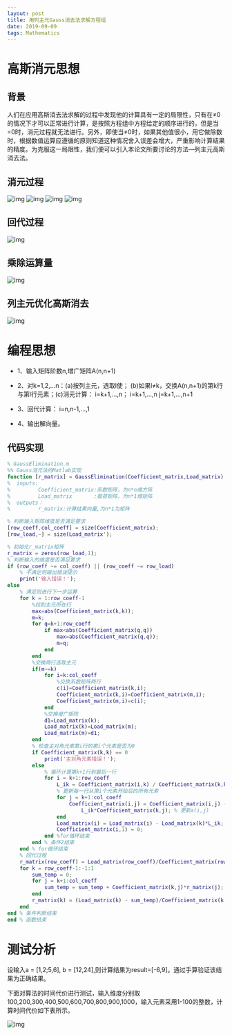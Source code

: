 ```yaml
---
layout: post
title: 用列主元Gauss消去法求解方程组
date: 2019-09-09
tags: Mathematics
---
```


# 高斯消元思想

## 背景
人们在应用高斯消去法求解的过程中发现他的计算具有一定的局限性，只有在≠0的情况下才可以正常进行计算，是按照方程组中方程给定的顺序进行的，但是当=0时，消元过程就无法进行。另外，即使当≠0时，如果其他值很小，用它做除数时，根据数值运算应遵循的原则知道这种情况舍入误差会增大，严重影响计算结果的精度。为克服这一局限性，我们便可以引入本论文所要讨论的方法—列主元高斯消去法。

## 消元过程
![img](/images/posts/matlab/9.png)
![img](/images/posts/matlab/10.png)
![img](/images/posts/matlab/11.png)
![img](/images/posts/matlab/12.png)

## 回代过程
![img](/images/posts/matlab/13.png)

## 乘除运算量
![img](/images/posts/matlab/14.png)

## 列主元优化高斯消去
![img](/images/posts/matlab/15.png)


# 编程思想

* 1、输入矩阵阶数n,增广矩阵A(n,n+1)

* 2、对k=1,2,…n：(a)按列主元，选取l使； (b)如果l≠k，交换A(n,n+1)的第k行与第l行元素；(c)消元计算：
              i=k+1,…,n；
          i=k+1,…,n  j=k+1,…,n+1

* 3、回代计算： i=n,n-1,…,1

* 4、输出解向量。


## 代码实现

```matlab
% GaussElimination.m
%% Gauss消元法的Matlab实现
function [r_matrix] = GaussElimination(Coefficient_matrix,Load_matrix)
%  inputs:
%         Coefficient_matrix:系数矩阵，为n*n维方阵
%         Load_matrix       :载荷矩阵，为n*1维矩阵
%  outputs：
%         r_matrix:计算结果向量,为n*1为矩阵

% 判断输入矩阵维度是否满足要求
[row_coeff,col_coeff] = size(Coefficient_matrix);
[row_load,~] = size(Load_matrix');

% 初始化r_matrix矩阵
r_matrix = zeros(row_load,1);
% 判断输入的维度是否满足要求
if (row_coeff ~= col_coeff) || (row_coeff ~= row_load)
    % 不满足则输出错误提示
    print('输入错误！');
else
    % 满足则进行下一步运算
    for k = 1:row_coeff-1
        %找到主元所在行
        max=abs(Coefficient_matrix(k,k));
        m=k;
        for q=k+1:row_coeff
            if max<abs(Coefficient_matrix(q,q))
                max=abs(Coefficient_matrix(q,q));
                m=q;
            end
        end
        %交换两行选取主元
        if(m~=k)
            for i=k:col_coeff
                %交换系数矩阵两行
                c(i)=Coefficient_matrix(k,i);
                Coefficient_matrix(k,i)=Coefficient_matrix(m,i);
                Coefficient_matrix(m,i)=c(i);
            end
            %交换增广矩阵
            d1=Load_matrix(k);
            Load_matrix(k)=Load_matrix(m);
            Load_matrix(m)=d1;
        end
        % 检查主对角元素第i行的第i个元素是否为0
        if Coefficient_matrix(k,k) == 0
            print('主对角元素错误！');
        else
            % 循环计算第k+1行到最后一行
            for i = k+1:row_coeff
                L_ik = Coefficient_matrix(i,k) / Coefficient_matrix(k,k); %更新L_ik
                % 更新每一行从第i个元素开始后的所有元素
                for j = k+1:col_coeff
                    Coefficient_matrix(i,j) = Coefficient_matrix(i,j) - ...
                        L_ik*Coefficient_matrix(k,j); % 更新a(i,j)
                end
                Load_matrix(i) = Load_matrix(i) - Load_matrix(k)*L_ik; % 更新b(i)
                Coefficient_matrix(i,1) = 0;
            end %for循环结束
        end % 条件2结束
    end % for循环结束
    % 回代过程
    r_matrix(row_coeff) = Load_matrix(row_coeff)/Coefficient_matrix(row_coeff,col_coeff);
    for k = row_coeff-1:-1:1
        sum_temp = 0;
        for j = k+1:col_coeff
            sum_temp = sum_temp + Coefficient_matrix(k,j)*r_matrix(j);
        end
        r_matrix(k) = (Load_matrix(k) - sum_temp)/Coefficient_matrix(k,k);
    end
end % 条件判断结束
end % 函数结束
```

# 测试分析

设输入a = [1,2;5,6], b = [12,24],则计算结果为result=[-6,9]。通过手算验证该结果为正确结果。
 
下面对算法的时间代价进行测试，输入维度分别取100,200,300,400,500,600,700,800,900,1000，输入元素采用1-100的整数，计算时间代价如下表所示。


![img](/images/posts/matlab/16.png)
 

